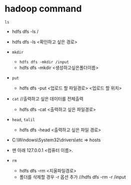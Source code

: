 # hadoop command

`ls`
- hdfs dfs -ls /
- hdfs dfs -ls <확인하고 싶은 경로>

- `mkdir`
    - `hdfs dfs -mkdir /input`
    - hdfs dfs -mkdir <생성하고싶은폴더이름>

- `put`
    - hdfs dfs -put <업로드 할 파일경로> <업로드 할 위치>
    
- `cat` //출력하고 싶은 데이터를 전체출력
    - hdfs dfs -cat <출력하고 싶은 파일경로>

- `head`, `talil`
    - hdfs dfs -head <출력하고 싶은 파일 경로>

- C:\Windows\System32\drivers\etc => hosts
- 맨 아래 127.0.0.1	<컴퓨터 이름>.

- `rm`
    - hdfs dfs -rm <지울파일경로>
    - 폴더를 삭제할 경우 -r 옵션 추가 //hdfs dfs -rm -r /input


    <!-- chmod +x mapper.py / 실행권한 주기
    chmod -x mapper.py / 실행권한 삭제 -->